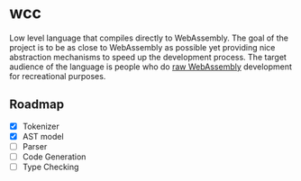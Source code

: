 # wcc

Low level language that compiles directly to WebAssembly. The goal of the project is to be as close to WebAssembly as possible yet providing nice abstraction mechanisms to speed up the development process. The target audience of the language is people who do [raw WebAssembly](https://surma.dev/things/raw-wasm/) development for recreational purposes.

## Roadmap

- [X] Tokenizer
- [X] AST model
- [ ] Parser
- [ ] Code Generation
- [ ] Type Checking
